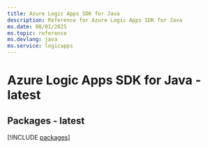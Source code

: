 ```yaml
---
title: Azure Logic Apps SDK for Java
description: Reference for Azure Logic Apps SDK for Java
ms.date: 08/01/2025
ms.topic: reference
ms.devlang: java
ms.service: logicapps
---
```

# Azure Logic Apps SDK for Java - latest
## Packages - latest
[!INCLUDE [packages](logic-apps-index.md)]